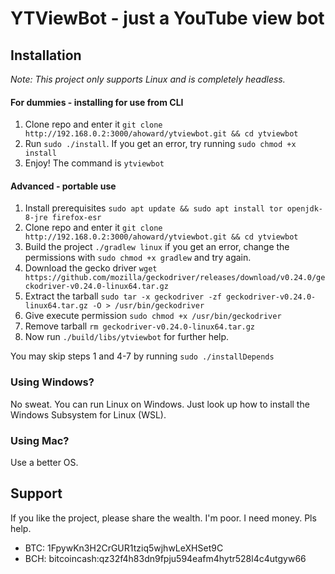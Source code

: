 # YTViewBot - just a YouTube view bot

## Installation
_Note: This project only supports Linux and is completely headless._

#### For dummies - installing for use from CLI
1. Clone repo and enter it `git clone http://192.168.0.2:3000/ahoward/ytviewbot.git && cd ytviewbot`
1. Run `sudo ./install`. If you get an error, try running `sudo chmod +x install`
2. Enjoy! The command is `ytviewbot`

#### Advanced - portable use
1. Install prerequisites `sudo apt update && sudo apt install tor openjdk-8-jre firefox-esr`
2. Clone repo and enter it `git clone http://192.168.0.2:3000/ahoward/ytviewbot.git && cd ytviewbot`
3. Build the project `./gradlew linux` if you get an error, change the permissions with `sudo chmod +x gradlew` and try again.
4. Download the gecko driver `wget https://github.com/mozilla/geckodriver/releases/download/v0.24.0/geckodriver-v0.24.0-linux64.tar.gz`
5. Extract the tarball `sudo tar -x geckodriver -zf geckodriver-v0.24.0-linux64.tar.gz -O > /usr/bin/geckodriver`
6. Give execute permission `sudo chmod +x /usr/bin/geckodriver`
7. Remove tarball `rm geckodriver-v0.24.0-linux64.tar.gz`
8. Now run `./build/libs/ytviewbot` for further help.

You may skip steps 1 and 4-7 by running `sudo ./installDepends`

### Using Windows?
No sweat. You can run Linux on Windows. Just look up how to install the Windows Subsystem for Linux (WSL).

### Using Mac?
Use a better OS.

## Support
If you like the project, please share the wealth. I'm poor. I need money. Pls help.

- BTC: 1FpywKn3H2CrGUR1tziq5wjhwLeXHSet9C
- BCH: bitcoincash:qz32f4h83dn9fpju594eafm4hytr528l4c4utgyw66